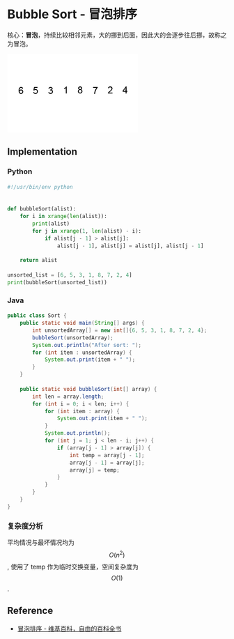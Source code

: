 # Bubble Sort - 冒泡排序

核心：**冒泡**，持续比较相邻元素，大的挪到后面，因此大的会逐步往后挪，故称之为冒泡。

![Bubble Sort](../../shared-files/images/bubble_sort.gif)

## Implementation

### Python

```python
#!/usr/bin/env python


def bubbleSort(alist):
    for i in xrange(len(alist)):
        print(alist)
        for j in xrange(1, len(alist) - i):
            if alist[j - 1] > alist[j]:
                alist[j - 1], alist[j] = alist[j], alist[j - 1]

    return alist

unsorted_list = [6, 5, 3, 1, 8, 7, 2, 4]
print(bubbleSort(unsorted_list))
```

### Java

```java
public class Sort {
	public static void main(String[] args) {
		int unsortedArray[] = new int[]{6, 5, 3, 1, 8, 7, 2, 4};
		bubbleSort(unsortedArray);
		System.out.println("After sort: ");
		for (int item : unsortedArray) {
			System.out.print(item + " ");
		}
	}

	public static void bubbleSort(int[] array) {
		int len = array.length;
		for (int i = 0; i < len; i++) {
			for (int item : array) {
				System.out.print(item + " ");
			}
			System.out.println();
			for (int j = 1; j < len - i; j++) {
				if (array[j - 1] > array[j]) {
					int temp = array[j - 1];
					array[j - 1] = array[j];
					array[j] = temp;
				}
			}
		}
	}
}
```

### 复杂度分析

平均情况与最坏情况均为 $$O(n^2)$$, 使用了 temp 作为临时交换变量，空间复杂度为 $$O(1)$$.

## Reference

- [冒泡排序 - 维基百科，自由的百科全书](http://zh.wikipedia.org/wiki/%E5%86%92%E6%B3%A1%E6%8E%92%E5%BA%8F)
